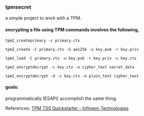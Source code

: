 ### tpmsecret

a simple project to work with a TPM.

#### encrypting a file using TPM commands involves the following,

```
tpm2_createprimary -c primary.ctx

tpm2_create -C primary.ctx -G aes256 -u key.pub -r key.priv

tpm2_load -C primary.ctx -u key.pub -r key.priv -c key.ctx

tpm2_encryptdecrypt -c key.ctx -o cipher_text secret_data

tpm2_encryptdecrypt -d -c key.ctx -o plain_text cipher_text
```

#### goals:

programmatically (ESAPI) accomplish the same thing.

References: [TPM TSS Quickstarter - Infineon Technologies](https://www.infineon.com/cms/en/product/promopages/tpm-tss-quickstarter/)
